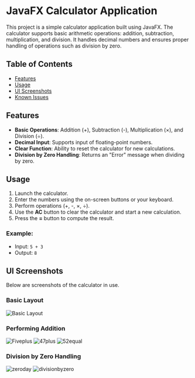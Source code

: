 # JavaFX Calculator Application

This project is a simple calculator application built using JavaFX. The calculator supports basic arithmetic operations: addition, subtraction, multiplication, and division. It handles decimal numbers and ensures proper handling of operations such as division by zero.

## Table of Contents
- [Features](#features)
- [Usage](#usage)
- [UI Screenshots](#ui-screenshots)
- [Known Issues](#known-issues)

## Features

- **Basic Operations**: Addition (+), Subtraction (-), Multiplication (×), and Division (÷).
- **Decimal Input**: Supports input of floating-point numbers.
- **Clear Function**: Ability to reset the calculator for new calculations.
- **Division by Zero Handling**: Returns an "Error" message when dividing by zero.

## Usage

1. Launch the calculator.
2. Enter the numbers using the on-screen buttons or your keyboard.
3. Perform operations (+, -, ×, ÷).
4. Use the **AC** button to clear the calculator and start a new calculation.
5. Press the **=** button to compute the result.

### Example:
- Input: `5 + 3`
- Output: `8`

## UI Screenshots

Below are screenshots of the calculator in use.

### Basic Layout
![Basic Layout](https://github.com/user-attachments/assets/dee0d4c5-7f54-4edf-a765-50e16d60aff9)

### Performing Addition
![Fiveplus](https://github.com/user-attachments/assets/2a649fb5-cabe-4faf-afda-d79f17468e32)
![47plus](https://github.com/user-attachments/assets/cb9eca4c-9694-4ae1-b610-e8e20dade56b)
![52equal](https://github.com/user-attachments/assets/8198d879-c956-42aa-8790-76b18adc1e45)

### Division by Zero Handling
![zeroday](https://github.com/user-attachments/assets/19a4aa0c-bdc5-4c0a-b2b1-eeae79e1ce53)
![divisionbyzero](https://github.com/user-attachments/assets/8e24def6-505a-4a47-82cf-a56bb554f3cd)
